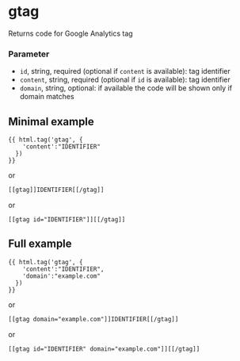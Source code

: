 # gtag
Returns code for Google Analytics tag

### Parameter
- `id`, string, required (optional if `content` is available): tag identifier
- `content`, string, required (optional if `id` is available): tag identifier
- `domain`, string, optional: if available the code will be shown only if domain matches


## Minimal example

```twig
{{ html.tag('gtag', {
    'content':"IDENTIFIER"
  })
}}
```

or

```html
[[gtag]]IDENTIFIER[[/gtag]]
```

or

```
[[gtag id="IDENTIFIER"]][[/gtag]]
```

## Full example

```twig
{{ html.tag('gtag', {
    'content':"IDENTIFIER",
    'domain':"example.com"
  })
}}
```

or

```html
[[gtag domain="example.com"]]IDENTIFIER[[/gtag]]
```

or

```
[[gtag id="IDENTIFIER" domain="example.com"]][[/gtag]]
```